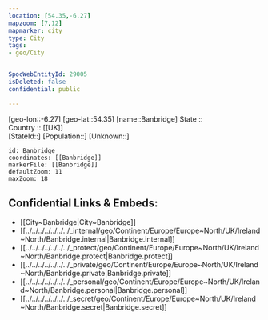 ```yaml
---
location: [54.35,-6.27] 
mapzoom: [7,12] 
mapmarker: city 
type: City
tags:
- geo/City


SpocWebEntityId: 29005
isDeleted: false
confidential: public

---
```

[geo-lon::-6.27] 
[geo-lat::54.35] 
[name::Banbridge] 
State ::  
Country :: [[UK]]  
[StateId::] 
[Population::] 
[Unknown::] 


```leaflet
id: Banbridge
coordinates: [[Banbridge]] 
markerFile: [[Banbridge]] 
defaultZoom: 11 
maxZoom: 18
```


## Confidential Links & Embeds: 
- [[City~Banbridge|City~Banbridge]] 
- [[../../../../../../../_internal/geo/Continent/Europe/Europe~North/UK/Ireland~North/Banbridge.internal|Banbridge.internal]] 
- [[../../../../../../../_protect/geo/Continent/Europe/Europe~North/UK/Ireland~North/Banbridge.protect|Banbridge.protect]] 
- [[../../../../../../../_private/geo/Continent/Europe/Europe~North/UK/Ireland~North/Banbridge.private|Banbridge.private]] 
- [[../../../../../../../_personal/geo/Continent/Europe/Europe~North/UK/Ireland~North/Banbridge.personal|Banbridge.personal]] 
- [[../../../../../../../_secret/geo/Continent/Europe/Europe~North/UK/Ireland~North/Banbridge.secret|Banbridge.secret]] 
